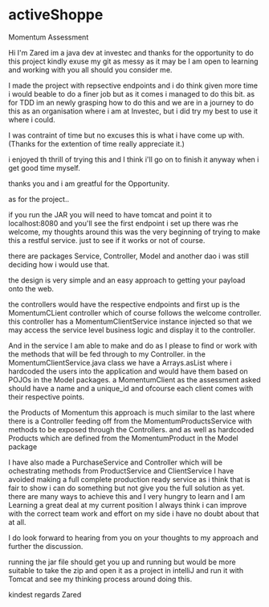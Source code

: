 # activeShoppe
Momentum Assessment

Hi I'm Zared im a java dev at investec and thanks for the opportunity to do this project kindly exuse my git as messy as it may be I am open to learning and working with you all should you consider me.

I made the project with repsective endpoints and i do think given more time i would beable to do a finer job but as it comes i managed to do this bit.
as for TDD im an newly grasping how to do this and we are in a journey to do this as an organisation where i am at Investec, but i did try my best to use it where i could.
 
I was contraint of time but no excuses this is what i have come up with.(Thanks for the extention of time really appreciate it.)

i enjoyed th thrill of trying this and I think i'll go on to finish it anyway when i get good time myself.

thanks you and i am greatful for the Opportunity.

as for the project..

if you run the JAR you will need to have tomcat and point it to localhost:8080
and you'll see the first endpoint i set up there was rhe welcome, my thoughts around this was the very beginning of trying to make this a restful service.
just to see if it works or not of course.



there are packages Service, Controller, Model and another dao i was still deciding how i would use that.

the design is very simple and an easy approach to getting your payload onto the web.

the controllers would have the respective endpoints and first up is the MomentumCLient controller which of course follows the welcome controller.
this controller has a MomentumClientService instance injected so that we may access the service level business logic and display it to the controller.

And in the service I am able to make and do as I please to find or work with the methods that will be fed through to my Controller.
in the MomentumClientService.java class we have a Arrays.asList where i hardcoded the users into the application and would have them based on POJOs in the Model packages.
a MomentumClient as the assessment asked should have a name and a unique_id and ofcourse each client comes with their respective points.

the Products of Momentum this approach is much similar to the last where there is a Controller feeding off from the MomentumProductsService with methods to be exposed through the Controllers.
and as well as hardcoded Products which are defined from the MomentumProduct in the Model package
 
I have also made a PurchaseService and Controller which will be ochestrating methods from ProductService and ClientService I have avoided making a full complete production ready service as i think that is fair to show i can do something but not give you the full solution as yet.
there are many ways to achieve this and I very hungry to learn and I am Learning a great deal at my current position I always think i can improve with the correct team work and effort on my side i have no doubt about that at all.

I do look forward to hearing from you on your thoughts to my approach and further the discussion.

running the jar file should get you up and running but would be more suitable to take the zip and open it as a project in intelliJ and run it with Tomcat and see my thinking process around doing this.


kindest regards
Zared

